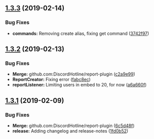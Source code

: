 ## [1.3.3](https://github.com/DiscordHotline/report-plugin/compare/v1.3.2...v1.3.3) (2019-02-14)


### Bug Fixes

* **commands:** Removing create alias, fixing get command ([3742f97](https://github.com/DiscordHotline/report-plugin/commit/3742f97))

## [1.3.2](https://github.com/DiscordHotline/report-plugin/compare/v1.3.1...v1.3.2) (2019-02-13)


### Bug Fixes

* **Merge:** github.com:DiscordHotline/report-plugin ([c2a9e99](https://github.com/DiscordHotline/report-plugin/commit/c2a9e99))
* **ReportCreator:** Fixing error ([fabc8ec](https://github.com/DiscordHotline/report-plugin/commit/fabc8ec))
* **reportListener:** Limiting users in embed to 20, for now ([a6a660f](https://github.com/DiscordHotline/report-plugin/commit/a6a660f))

## [1.3.1](https://github.com/DiscordHotline/report-plugin/compare/v1.3.0...v1.3.1) (2019-02-09)


### Bug Fixes

* **Merge:** github.com:DiscordHotline/report-plugin ([6c5d48f](https://github.com/DiscordHotline/report-plugin/commit/6c5d48f))
* **release:** Adding changelog and release-notes ([1fd0b52](https://github.com/DiscordHotline/report-plugin/commit/1fd0b52))
